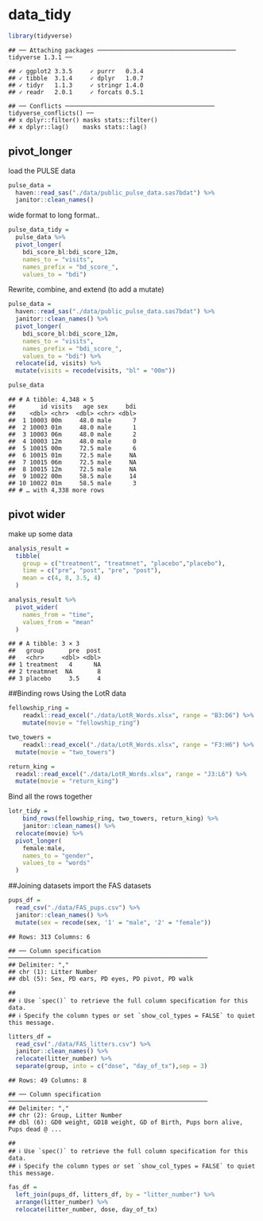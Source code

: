 data\_tidy
================

``` r
library(tidyverse)
```

    ## ── Attaching packages ─────────────────────────────────────── tidyverse 1.3.1 ──

    ## ✓ ggplot2 3.3.5     ✓ purrr   0.3.4
    ## ✓ tibble  3.1.4     ✓ dplyr   1.0.7
    ## ✓ tidyr   1.1.3     ✓ stringr 1.4.0
    ## ✓ readr   2.0.1     ✓ forcats 0.5.1

    ## ── Conflicts ────────────────────────────────────────── tidyverse_conflicts() ──
    ## x dplyr::filter() masks stats::filter()
    ## x dplyr::lag()    masks stats::lag()

## pivot\_longer

load the PULSE data

``` r
pulse_data = 
  haven::read_sas("./data/public_pulse_data.sas7bdat") %>% 
  janitor::clean_names()
```

wide format to long format..

``` r
pulse_data_tidy = 
  pulse_data %>% 
  pivot_longer(
    bdi_score_bl:bdi_score_12m,
    names_to = "visits",
    names_prefix = "bd_score_",
    values_to = "bdi")
```

Rewrite, combine, and extend (to add a mutate)

``` r
pulse_data = 
  haven::read_sas("./data/public_pulse_data.sas7bdat") %>% 
  janitor::clean_names() %>% 
  pivot_longer(
    bdi_score_bl:bdi_score_12m,
    names_to = "visits",
    names_prefix = "bdi_score_",
    values_to = "bdi") %>% 
  relocate(id, visits) %>% 
  mutate(visits = recode(visits, "bl" = "00m"))

pulse_data
```

    ## # A tibble: 4,348 × 5
    ##       id visits   age sex     bdi
    ##    <dbl> <chr>  <dbl> <chr> <dbl>
    ##  1 10003 00m     48.0 male      7
    ##  2 10003 01m     48.0 male      1
    ##  3 10003 06m     48.0 male      2
    ##  4 10003 12m     48.0 male      0
    ##  5 10015 00m     72.5 male      6
    ##  6 10015 01m     72.5 male     NA
    ##  7 10015 06m     72.5 male     NA
    ##  8 10015 12m     72.5 male     NA
    ##  9 10022 00m     58.5 male     14
    ## 10 10022 01m     58.5 male      3
    ## # … with 4,338 more rows

## pivot wider

make up some data

``` r
analysis_result = 
  tibble(
    group = c("treatment", "treatmnet", "placebo","placebo"),
    time = c("pre", "post", "pre", "post"),
    mean = c(4, 8, 3.5, 4)
  )

analysis_result %>% 
  pivot_wider(
    names_from = "time", 
    values_from = "mean"
  )
```

    ## # A tibble: 3 × 3
    ##   group       pre  post
    ##   <chr>     <dbl> <dbl>
    ## 1 treatment   4      NA
    ## 2 treatmnet  NA       8
    ## 3 placebo     3.5     4

\#\#Binding rows Using the LotR data

``` r
fellowship_ring = 
    readxl::read_excel("./data/LotR_Words.xlsx", range = "B3:D6") %>% 
    mutate(movie = "fellowship_ring")

two_towers = 
    readxl::read_excel("./data/LotR_Words.xlsx", range = "F3:H6") %>% 
  mutate(movie = "two_towers")

return_king = 
  readxl::read_excel("./data/LotR_Words.xlsx", range = "J3:L6") %>% 
  mutate(movie = "return_king")
```

Bind all the rows together

``` r
lotr_tidy = 
    bind_rows(fellowship_ring, two_towers, return_king) %>% 
    janitor::clean_names() %>% 
  relocate(movie) %>% 
  pivot_longer(
    female:male,
    names_to = "gender",
    values_to = "words"
  )
```

\#\#Joining datasets import the FAS datasets

``` r
pups_df = 
  read_csv("./data/FAS_pups.csv") %>% 
  janitor::clean_names() %>% 
  mutate(sex = recode(sex, '1' = "male", '2' = "female"))
```

    ## Rows: 313 Columns: 6

    ## ── Column specification ────────────────────────────────────────────────────────
    ## Delimiter: ","
    ## chr (1): Litter Number
    ## dbl (5): Sex, PD ears, PD eyes, PD pivot, PD walk

    ## 
    ## ℹ Use `spec()` to retrieve the full column specification for this data.
    ## ℹ Specify the column types or set `show_col_types = FALSE` to quiet this message.

``` r
litters_df = 
  read_csv("./data/FAS_litters.csv") %>% 
  janitor::clean_names() %>% 
  relocate(litter_number) %>% 
  separate(group, into = c("dose", "day_of_tx"),sep = 3)
```

    ## Rows: 49 Columns: 8

    ## ── Column specification ────────────────────────────────────────────────────────
    ## Delimiter: ","
    ## chr (2): Group, Litter Number
    ## dbl (6): GD0 weight, GD18 weight, GD of Birth, Pups born alive, Pups dead @ ...

    ## 
    ## ℹ Use `spec()` to retrieve the full column specification for this data.
    ## ℹ Specify the column types or set `show_col_types = FALSE` to quiet this message.

``` r
fas_df = 
  left_join(pups_df, litters_df, by = "litter_number") %>% 
  arrange(litter_number) %>% 
  relocate(litter_number, dose, day_of_tx)
```
